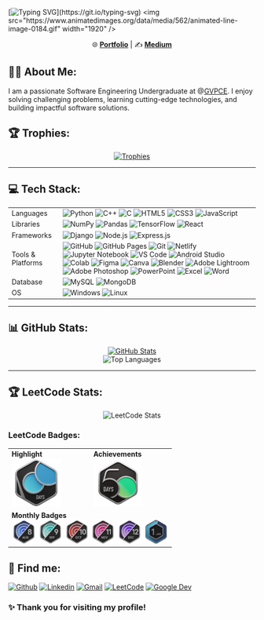 [![Typing SVG](https://readme-typing-svg.herokuapp.com?font=Fira+Code&weight=700&size=35&duration=2000&pause=100&center=true&width=1000&lines=Welcome+to+My+Profile!)](https://git.io/typing-svg)  
<img src="https://www.animatedimages.org/data/media/562/animated-line-image-0184.gif" width="1920" />

<p align="center">
 🌐 <a href="https://gunjesh.netlify.app" target="_blank"><strong>Portfolio</strong></a> | ✍️ <a href="https://medium.com/@gunjesh843" target="_blank"><strong>Medium</strong></a>
</p>

## 👨‍💻 About Me:
I am a passionate Software Engineering Undergraduate at  @[GVPCE](https://gvpce.ac.in/). I enjoy solving challenging problems, learning cutting-edge technologies, and building impactful software solutions.


## 🏆 Trophies:
  <p align="center">
    <a href="https://github.com/ryo-ma/github-profile-trophy">
      <img src="https://github-profile-trophy.vercel.app/?username=gunjesh843&theme=discord" alt="Trophies" />
    </a>
  </p>

---

## 💻 Tech Stack:
<table border="0" class="skills_table">
                        <tr>
                          <td>Languages</td>
                          <td>
                            <img src="https://img.shields.io/badge/Python-FFD43B?style=flat&logo=python&logoColor=blue" alt="Python">
                            <img src="https://img.shields.io/badge/C%2B%2B-00599C?style=flat&logo=c%2B%2B&logoColor=white" alt="C++">
                            <img src="https://img.shields.io/badge/C-00599C?style=flat&logo=c&logoColor=white" alt="C">
                            <img src="https://img.shields.io/badge/HTML5-E34F26?style=flat&logo=html5&logoColor=white" alt="HTML5">
                            <img src="https://img.shields.io/badge/CSS3-1572B6?style=flat&logo=css3&logoColor=white" alt="CSS3">
                            <img src="https://img.shields.io/badge/JavaScript-323330?style=flat&logo=javascript&logoColor=F7DF1E" alt="JavaScript">
                          </td>
                        </tr>
                        <tr>
                          <td>Libraries</td>
                          <td>
                            <img src="https://img.shields.io/badge/numpy-%23013243.svg?style=flat&logo=numpy&logoColor=white" alt="NumPy">
                            <img src="https://img.shields.io/badge/pandas-%23150458.svg?style=flat&logo=pandas&logoColor=white" alt="Pandas">
                            <img src="https://img.shields.io/badge/TensorFlow-%23FF6F00.svg?style=flat&logo=TensorFlow&logoColor=white" alt="TensorFlow">
                            <img src="https://img.shields.io/badge/React-%2320232a.svg?style=flat&logo=React&logoColor=%2361DAFB" alt="React">
                          </td>
                        </tr>
                        <tr>
                          <td>Frameworks</td>
                          <td>
                            <img src="https://img.shields.io/badge/Django-092E20?style=flat&logo=django&logoColor=white" alt="Django">
                            <img src="https://img.shields.io/badge/Node.js-43853D?style=flat&logo=node.js&logoColor=white" alt="Node.js">
                            <img src="https://img.shields.io/badge/Express.js-000000?style=flat&logo=express&logoColor=white" alt="Express.js">
                          </td>
                        <tr>
                          <td>Tools & Platforms</td>
                          <td>
                            <img src="https://img.shields.io/badge/GitHub-7700ff?style=flat&logo=github&logoColor=white" alt="GitHub">
                            <img src="https://img.shields.io/badge/GitHub%20Pages-121013?style=flat&logo=github&logoColor=white" alt="GitHub Pages">
                            <img src="https://img.shields.io/badge/Git-%23F05033.svg?style=flat&logo=git&logoColor=white" alt="Git">
                            <img src="https://img.shields.io/badge/Netlify-%2300C7B7.svg?style=flat&logo=netlify&logoColor=000000" alt="Netlify">
                            <img src="https://img.shields.io/badge/Jupyter-0e1726?style=flat&logo=jupyter&logoColor=#f2770e" alt="Jupyter Notebook">
                            <img src="https://img.shields.io/badge/Visual_Studio_Code-0078D4?style=flat&logo=visual%20studio%20code&logoColor=white" alt="VS Code">
                            <img src="https://img.shields.io/badge/Android%20Studio-3DDC84?style=flat&logo=android-studio&logoColor=white" alt="Android Studio">
                            <img src="https://img.shields.io/badge/Colab-2c2e35?style=flat&logo=googlecolab&color=525252" alt="Colab">
                            <img src="https://img.shields.io/badge/Figma-2c2e35?style=flat&logo=figma&logoColor=white" alt="Figma">
                            <img src="https://img.shields.io/badge/Canva-%2300C4CC.svg?&style=flat&logo=Canva&logoColor=white" alt="Canva">
                            <img src="https://img.shields.io/badge/blender-%23F5792A.svg?style=flat&logo=blender&logoColor=white" alt="Blender">
                            <img src="https://img.shields.io/badge/Adobe%20Lightroom-31A8FF?style=flat&logo=Adobe%20Lightroom&logoColor=black" alt="Adobe Lightroom">
                            <img src="https://img.shields.io/badge/Adobe%20Photoshop-31A8FF?style=flat&logo=Adobe%20Photoshop&logoColor=black" alt="Adobe Photoshop">
                            <img src="https://img.shields.io/badge/Microsoft_PowerPoint-B7472A?style=flat&logo=microsoft-powerpoint&logoColor=white" alt="PowerPoint">
                            <img src="https://img.shields.io/badge/Microsoft_Excel-217346?style=flat&logo=microsoft-excel&logoColor=white" alt="Excel">
                            <img src="https://img.shields.io/badge/Microsoft_Word-2B579A?style=flat&logo=microsoft-word&logoColor=white" alt="Word">
                          </td>
                        </tr>
                        <tr>
                          <td>Database</td>
                          <td>
                            <img src="https://img.shields.io/badge/MySQL-005C84?style=flat&logo=mysql&logoColor=white" alt="MySQL">
                            <img src="https://img.shields.io/badge/MongoDB-%234ea94b.svg?style=flat&logo=mongodb&logoColor=white" alt="MongoDB">
                          </td>
                        </tr>
                        <tr>
                          <td>OS</td>
                          <td>
                            <img src="https://img.shields.io/badge/Windows-0078D6?style=flat&logo=Microsoft&logoColor=white" alt="Windows">
                            <img src="https://img.shields.io/badge/Linux-2B579A?style=flat&logo=Microsoft&logoColor=white" alt="Linux">
                          </td>
                        </tr>
                      </table>

---

## 📊 GitHub Stats:
<div align="center">
  <a href="https://git.io/awesome-stats-card">
    <img src="https://awesome-github-stats.azurewebsites.net/user-stats/gunjesh843?cardType=github&theme=midnight-purple" alt="GitHub Stats" />
  </a>
  <br>
  <img src="https://github-readme-stats.vercel.app/api/top-langs/?username=gunjesh843&theme=midnight-purple&show_icons=true&hide_border=true&layout=compact" alt="Top Languages" />
</div>

---

## 🏆 LeetCode Stats:
<div align="center">
  <img src="https://leetcard.jacoblin.cool/gunjesh843?theme=radical&font=Fenix&ext=heatmap" alt="LeetCode Stats" />
</div>

### LeetCode Badges:
<table align="center">
  <tr>
    <td><strong>Highlight</strong><br><img src="2024-100.gif" alt="Highlight Badge" width="100" /></td>
    <td><strong>Achievements</strong><br><img src="2024-50.gif" alt="Achievements Badge" width="100" /></td>
  </tr>
  <tr>
    <td colspan="2"><strong>Monthly Badges</strong><br>
      <img src="2024-08.gif" width="50" />
      <img src="2024-09.gif" width="50" />
      <img src="2024-10.gif" width="50" />
      <img src="2024-11.gif" width="50" />
      <img src="2024-12.gif" width="50" />
      <img src="2025-01.gif" width="50" />
    </td>
  </tr>
</table>

## 🤝 Find me:
[![Github](https://img.shields.io/badge/-Github-000?style=flat&logo=Github&logoColor=white)](https://github.com/gunjesh843)
[![Linkedin](https://img.shields.io/badge/-LinkedIn-blue?style=flat&logo=Linkedin&logoColor=white)](https://www.linkedin.com/in/gunjeshkumar)
[![Gmail](https://img.shields.io/badge/-Gmail-c14438?style=flat&logo=Gmail&logoColor=white)](mailto:gunjesh843@gmail.com)
[![LeetCode](https://img.shields.io/badge/-LeetCode-%23FFA116?style=flat&logo=leetcode&logoColor=black)](https://leetcode.com/u/gunjesh843/)
[![Google Dev](https://img.shields.io/badge/-Google%20Dev-%4285F4?style=flat&logo=google&logoColor=white)](https://developers.google.com/profile/u/gunjesh07)

### ✨ Thank you for visiting my profile!
